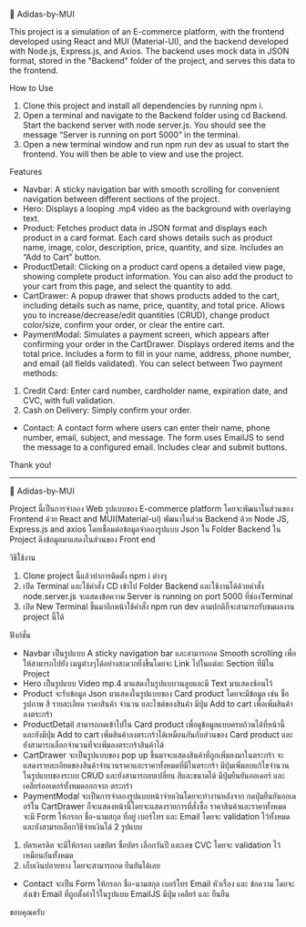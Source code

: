 🛒 Adidas-by-MUI

This project is a simulation of an E-commerce platform, with the frontend developed using React and MUI (Material-UI), and the backend developed with Node.js, Express.js, and Axios. The backend uses mock data in JSON format, stored in the "Backend" folder of the project, and serves this data to the frontend.

How to Use
1. Clone this project and install all dependencies by running npm i.
2. Open a terminal and navigate to the Backend folder using cd Backend. Start the backend server with node server.js. You should see the message “Server is running on port 5000” in the terminal.
3. Open a new terminal window and run npm run dev as usual to start the frontend. You will then be able to view and use the project.

Features
- Navbar: A sticky navigation bar with smooth scrolling for convenient navigation between different sections of the project.
- Hero: Displays a looping .mp4 video as the background with overlaying text.
- Product: Fetches product data in JSON format and displays each product in a card format. Each card shows details such as product name, image, color, description, price, quantity, and size. Includes an “Add to Cart” button.
- ProductDetail: Clicking on a product card opens a detailed view page, showing complete product information. You can also add the product to your cart from this page, and select the quantity to add.
- CartDrawer: A popup drawer that shows products added to the cart, including details such as name, price, quantity, and total price. Allows you to increase/decrease/edit quantities (CRUD), change product color/size, confirm your order, or clear the entire cart.
- PaymentModal: Simulates a payment screen, which appears after confirming your order in the CartDrawer. Displays ordered items and the total price. Includes a form to fill in your name, address, phone number, and email (all fields validated). You can select between 
Two payment methods:
1. Credit Card: Enter card number, cardholder name, expiration date, and CVC, with full validation.
2. Cash on Delivery: Simply confirm your order.
- Contact: A contact form where users can enter their name, phone number, email, subject, and message. The form uses EmailJS to send the message to a configured email. Includes clear and submit buttons.

Thank you!

------------------------------------------------------------------------------------------------------------------------------------------------------------------------------------------------------------------------------------------------------------------------------
🛒 Adidas-by-MUI

Project นี้เป็นการจำลอง Web รูปแบบของ E-commerce platform โดยจะพัฒนาในส่วนของ Frontend ด้วย React and MUI(Material-ui) 
พัฒนาในส่วน Backend ด้วย Node JS, Express.js and axios โดยเชื่อมต่อข้อมูลจำลองรูปแบบ Json ใน Folder Backend ใน Project ดึงข้อมูลมาแสดงในส่วนของ Front end

วิธีใช้งาน
1. Clone project นี้แล้วทำการติดตั้ง npm i ต่างๆ
2. เปิด Terminal และใช้คำสั่ง CD เข้าไป Folder Backend และใช้งานได้ด้วยคำสั่ง node.server.js จะแสดงข้อความ Server is running on port 5000 ที่ช่องTerminal 
3. เปิด New Terminal ขึ้นมาอีกหน้าใช้คำสั่ง npm run dev ตามปกติก็จะสามารถรับชมผลงาน project นี้ได้

ฟังก์ชั่น
- Navbar เป็นรูปแบบ A sticky navigation bar และสามารถกด Smooth scrolling เพื่อให้สามารถไปยัง เมนูต่างๆได้อย่างสะดวกยิ่งขึ้นโดยจะ Link ไปในแต่ละ Section ที่มีใน Project
- Hero เป็นรูปแบบ Video mp.4 มาแสดงในรูปแบบวนลูบและมี Text มาแสดงซ้อนไว้
- Product จะรับข้อมูล Json มาแสดงในรูปแบบของ Card product โดยจะมีข้อมูล เช่น ชื่อ รูปภาพ สี รายละเอียด ราคาสินค้า จำนวน และไซต์ของสินค้า มีปุ่ม Add to cart เพื่อเพิ่มสินค้าลงตระกร้า
- ProductDetail สามารถกดเข้าไปใน Card product เพื่อดูข้อมูลแบบครบถ้วนได้ที่หน้านี้ และยังมีปุ่ม Add to cart เพิ่มสินค้าลงตระกร้าได้เหมือนกันกับส่วนของ Card product และยังสามารถเลือกจำนวนที่จะเพิ่มลงตระกร้าสินค้าได้
- CartDrawer จะเป็นรูปแบบของ pop up ขึ้นมาจะแสดงสินค้าที่ถูกเพิ่มลงมาในตระกร้า จะแสดงรายละเอียดของสินค้าจำนวนราคาและราคาทั้งหมดที่มีในตระกร้า มีปุ่มเพิ่มลบแก้ไขจำนวนในรูปแบบของระบบ CRUD และยังสามารถลบเปลี่ยน สีและขนาดได้ มีปุ่มยืนยันออเดอร์ และ เคลียร์ออเดอร์ทั้งหมดออกจาก ตระกร้า
- PaymentModal จะเป็นการจำลองรูปแบบหน้าจ่ายเงินโดยจะทำงานหลังจาก กดปุ่มยืนยันออเดอร์ใน CartDrawer ก็จะแสดงหน้านี้โดยจะแสดงรายการที่สั่งซื้อ ราคาสินค้าและราคาทั้งหมด จะมี Form ให้กรอก ชื่อ-นามสกุล ที่อยู่ เบอร์โทร และ Email โดยจะ validation ไว้ทั้งหมด และยังสามรถเลือกวิธีจ่ายเงินได้ 2 รูปแบบ
1. บัตรเครดิต จะมีให้กรอก เลขบัตร ชื่อบัตร เลือกวันปี และเลข CVC โดยจะ validation ไว้เหมือนกันทั้งหมด
2. เก็บเงินปลายทาง โดยจะสามารถกด ยืนยันได้เลย
- Contact จะเป็น Form ให้กรอก ชื่อ-นามสกุล เบอร์โทร Email หัวเรื่อง และ ข้อความ โดยจะส่งเข้า Email ที่ถูกตั้งค่าไว้ในรูปแบบ EmailJS มีปุ่ม เคลียร์ และ ยืนยืน

ขอบคุณครับ
